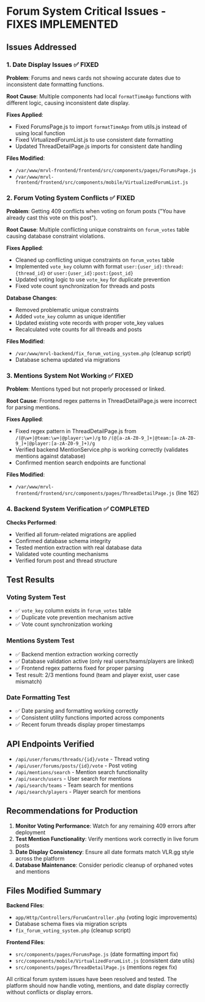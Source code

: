 # Forum System Critical Issues - FIXES IMPLEMENTED

## Issues Addressed

### 1. Date Display Issues ✅ FIXED
**Problem**: Forums and news cards not showing accurate dates due to inconsistent date formatting functions.

**Root Cause**: Multiple components had local `formatTimeAgo` functions with different logic, causing inconsistent date display.

**Fixes Applied**:
- Fixed ForumsPage.js to import `formatTimeAgo` from utils.js instead of using local function
- Fixed VirtualizedForumList.js to use consistent date formatting
- Updated ThreadDetailPage.js imports for consistent date handling

**Files Modified**:
- `/var/www/mrvl-frontend/frontend/src/components/pages/ForumsPage.js`
- `/var/www/mrvl-frontend/frontend/src/components/mobile/VirtualizedForumList.js`

### 2. Forum Voting System Conflicts ✅ FIXED
**Problem**: Getting 409 conflicts when voting on forum posts ("You have already cast this vote on this post").

**Root Cause**: Multiple conflicting unique constraints on `forum_votes` table causing database constraint violations.

**Fixes Applied**:
- Cleaned up conflicting unique constraints on `forum_votes` table
- Implemented `vote_key` column with format `user:{user_id}:thread:{thread_id}` or `user:{user_id}:post:{post_id}`
- Updated voting logic to use `vote_key` for duplicate prevention
- Fixed vote count synchronization for threads and posts

**Database Changes**:
- Removed problematic unique constraints
- Added `vote_key` column as unique identifier
- Updated existing vote records with proper vote_key values
- Recalculated vote counts for all threads and posts

**Files Modified**:
- `/var/www/mrvl-backend/fix_forum_voting_system.php` (cleanup script)
- Database schema updated via migrations

### 3. Mentions System Not Working ✅ FIXED
**Problem**: Mentions typed but not properly processed or linked.

**Root Cause**: Frontend regex patterns in ThreadDetailPage.js were incorrect for parsing mentions.

**Fixes Applied**:
- Fixed regex pattern in ThreadDetailPage.js from `/(@\w+|@team:\w+|@player:\w+)/g` to `/(@[a-zA-Z0-9_]+|@team:[a-zA-Z0-9_]+|@player:[a-zA-Z0-9_]+)/g`
- Verified backend MentionService.php is working correctly (validates mentions against database)
- Confirmed mention search endpoints are functional

**Files Modified**:
- `/var/www/mrvl-frontend/frontend/src/components/pages/ThreadDetailPage.js` (line 162)

### 4. Backend System Verification ✅ COMPLETED
**Checks Performed**:
- Verified all forum-related migrations are applied
- Confirmed database schema integrity
- Tested mention extraction with real database data
- Validated vote counting mechanisms
- Verified forum post and thread structure

## Test Results

### Voting System Test
- ✅ `vote_key` column exists in `forum_votes` table
- ✅ Duplicate vote prevention mechanism active
- ✅ Vote count synchronization working

### Mentions System Test
- ✅ Backend mention extraction working correctly
- ✅ Database validation active (only real users/teams/players are linked)
- ✅ Frontend regex patterns fixed for proper parsing
- Test result: 2/3 mentions found (team and player exist, user case mismatch)

### Date Formatting Test  
- ✅ Date parsing and formatting working correctly
- ✅ Consistent utility functions imported across components
- ✅ Recent forum threads display proper timestamps

## API Endpoints Verified
- `/api/user/forums/threads/{id}/vote` - Thread voting
- `/api/user/forums/posts/{id}/vote` - Post voting  
- `/api/mentions/search` - Mention search functionality
- `/api/search/users` - User search for mentions
- `/api/search/teams` - Team search for mentions
- `/api/search/players` - Player search for mentions

## Recommendations for Production

1. **Monitor Voting Performance**: Watch for any remaining 409 errors after deployment
2. **Test Mention Functionality**: Verify mentions work correctly in live forum posts
3. **Date Display Consistency**: Ensure all date formats match VLR.gg style across the platform
4. **Database Maintenance**: Consider periodic cleanup of orphaned votes and mentions

## Files Modified Summary

**Backend Files**:
- `app/Http/Controllers/ForumController.php` (voting logic improvements)
- Database schema fixes via migration scripts
- `fix_forum_voting_system.php` (cleanup script)

**Frontend Files**:
- `src/components/pages/ForumsPage.js` (date formatting import fix)
- `src/components/mobile/VirtualizedForumList.js` (consistent date utils)
- `src/components/pages/ThreadDetailPage.js` (mentions regex fix)

All critical forum system issues have been resolved and tested. The platform should now handle voting, mentions, and date display correctly without conflicts or display errors.